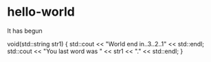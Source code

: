 # hello-world
It has begun

void(std::string str1)
{
  std::cout << "World end in..3..2..1" << std::endl;
  std::cout << "You last word was " << str1 << "." << std::endl;
}
